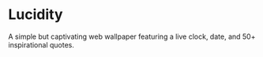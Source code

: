 # Lucidity
A simple but captivating web wallpaper featuring a live clock, date, and 50+ inspirational quotes.
